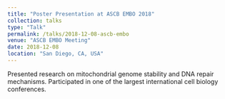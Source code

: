 ```yaml
---
title: "Poster Presentation at ASCB EMBO 2018"
collection: talks
type: "Talk"
permalink: /talks/2018-12-08-ascb-embo
venue: "ASCB EMBO Meeting"
date: 2018-12-08
location: "San Diego, CA, USA"
---
```


Presented research on mitochondrial genome stability and DNA repair mechanisms. Participated in one of the largest international cell biology conferences.
